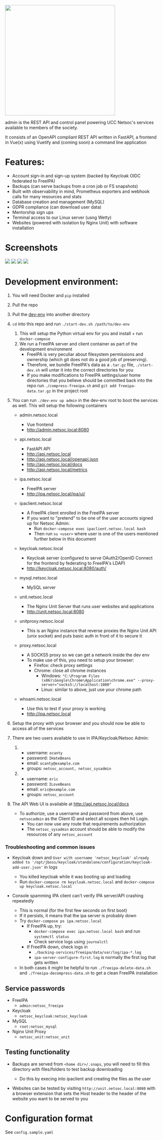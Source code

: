 <img src="ui/src/assets/admin-logo-inverted.svg" width="360"/>

admin is the REST API and control panel powering UCC Netsoc's services available to members of the society.

It consists of an OpenAPI compliant REST API written in FastAPI, a frontend in Vue(x) using Vuetify and (coming soon) a command line application

# Features:

- Account sign-in and sign-up system (backed by Keycloak OIDC federated to FreeIPA)
- Backups (can serve backups from a cron job or FS snapshots)
- Built with observability in mind, Prometheus exporters and webhook calls for many resources and stats
- Database creation and management (MySQL)
- GDPR compliance (can download user data)
- Mentorship sign ups
- Terminal access to our Linux server (usng Wetty)
- Websites (powered with isolation by Nginx Unit) with software installation

# Screenshots

![](./screenshots/s1.PNG)
![](./screenshots/s2.PNG)
![](./screenshots/s3.PNG)
![](./screenshots/s4.PNG)

# Development environment:

1. You will need Docker and `pip` installed

1. Pull the repo
1. Pull the [dev-env](https://github.com/UCCNetsoc/dev-env) into another directory
1. `cd` into this repo and run `./start-dev.sh /path/to/dev-env`

   1. This will setup the Python virtual env for you and install + run `docker-compose`
   1. We run a FreeIPA server and client container as part of the development environment
      - FreeIPA is very peculiar about filesystem permissions and ownership (which git does not do a good job of preserving).
      - Therefore, we bundle FreeIPA's data as a `.tar.gz` file, `./start-dev.sh` will untar it into the correct directories for you
      - If you make modifications to FreeIPA settings/user home directories that you believe should be committed back into the repo run `./compress-freeipa.sh` and `git add freeipa-data.tar.gz` in the project root

1. You can run `./dev-env up admin` in the dev-env root to boot the services as well. This will setup the following containers

   - admin.netsoc.local
     - Vue frontend
     - http://admin.netsoc.local:8080
   - api.netsoc.local
     - FastAPI API
     - http://api.netsoc.local
     - http://api.netsoc.local/openapi.json
     - http://api.netsoc.local/docs
     - http://api.netsoc.local/metrics
   - ipa.netsoc.local
     - FreeIPA server
     - http://ipa.netsoc.local/ipa/ui/
   - ipaclient.netsoc.local
     - A FreeIPA client enrolled in the FreeIPA server
     - If you want to "pretend" to be one of the user accounts signed up for Netsoc Admin:
       - Run `docker-compose exec ipaclient.netsoc.local bash`
       - Then run `su <user>` where user is one of the users mentioned further below in this document
   - keycloak.netsoc.local
     - Keycloak server (configured to serve OAuth2/OpenID Connect for the frontend by federating to FreeIPA's LDAP)
     - http://keycloak.netsoc.local:8080/auth/
   - mysql.netsoc.local
     - MySQL server
   - unit.netsoc.local
     - The Nginx Unit Server that runs user websites and applications
     - http://unit.netsoc.local:8080
   - unitproxy.netsoc.local

     - This is an Nginx instance that reverse proxies the Nginx Unit API (unix socket) and puts basic auth in front of it to secure it

   - proxy.netsoc.local
     - A SOCKS5 proxy so we can get a network inside the dev env
     - To make use of this, you need to setup your browser:
       - Firefox: check proxy settings
       - Chrome: close all chrome instances
         - Windows: `"C:\Program Files (x86)\Google\Chrome\Application\chrome.exe" --proxy-server="socks5://localhost:1080"`
         - Linux: similar to above, just use your chrome path
   - whoami.netsoc.local
     - Use this to test if your proxy is working
     - http://ipa.netsoc.local

1. Setup the proxy with your browser and you should now be able to access all of the services
1. There are two users available to use in IPA/Keycloak/Netsoc Admin:

   1. - username: `ocanty`
      - password: `IHateBeans`
      - email: `ocanty@example.com`
      - groups: `netsoc_account, netsoc_sysadmin`
   2. - username: `eric`
      - password: `ILoveBeans`
      - email: `eric@example.com`
      - groups: `netsoc_account`

1. The API Web UI is available at http://api.netsoc.local/docs

   - To authorize, use a username and password from above, use `netsocadmin` as the Client ID and select all scopes then hit Login.
     - You can now use any route that requirements authorization
     - The `netsoc_sysadmin` account should be able to modify the resources of any `netsoc_account`

### Troubleshooting and common issues

- Keycloak down and `User with username 'netsoc_keycloak' already added to '/opt/jboss/keycloak/standalone/configuration/keycloak-add-user.json'` in logs

  - You killed keycloak while it was booting up and loading
  - Run `docker-compose rm keycloak.netsoc.local` and `docker-compose up keycloak.netsoc.local`

- Console spamming IPA client can't verify IPA server/API crashing repeatedly
  - This is normal (for the first few seconds on first boot)
  - If it persists, it means that the ipa server is probably down
  - Try `docker-compose ps ipa.netsoc.local`
    - If FreeIPA up, try:
      - `docker-compose exec ipa.netsoc.local bash` and run `systemctl status`
      - Check service logs using `journalctl`
    - If FreeIPA down, check logs in
      - `./backing-services/freeipa/data/var/log/ipa-*.log`
      - `ipa-server-configure-first.log` is normally the first log that gets written
  - In both cases it might be helpful to run `./freeipa-delete-data.sh` and `./freeipa-decompress-data.sh` to get a clean FreeIPA installation

## Service passwords

- FreeIPA
  - `admin:netsoc_freeipa`
- Keycloak
  - `netsoc_keycloak:netsoc_keycloak`
- MySQL
  - `root:netsoc_mysql`
- Nginx Unit Proxy
  - `netsoc_unit:netsoc_unit`

## Testing functionality

- Backups are served from `<home dir>/.snaps`, you will need to fill this directory with files/folders to test backup downloading

  - Do this by execing into ipaclient and creating the files as the user

- Websites can be tested by visiting `http://unit.netsoc.local:8080` with a browser extension that sets the Host header to the header of the website you want to be served to you

# Configuration format

See `config.sample.yaml`
